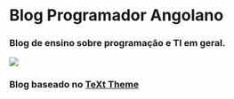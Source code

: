 <div align="align">
  <h1>Blog Programador Angolano</h1>
  <h3>Blog de ensino sobre programação e TI em geral.</h3>
</div>

![](https://github.com/programadorao/hello-world/blob/master/pat.png?raw=true)

### Blog baseado no [TeXt Theme](https://github.com/kitian616/jekyll-TeXt-theme)



